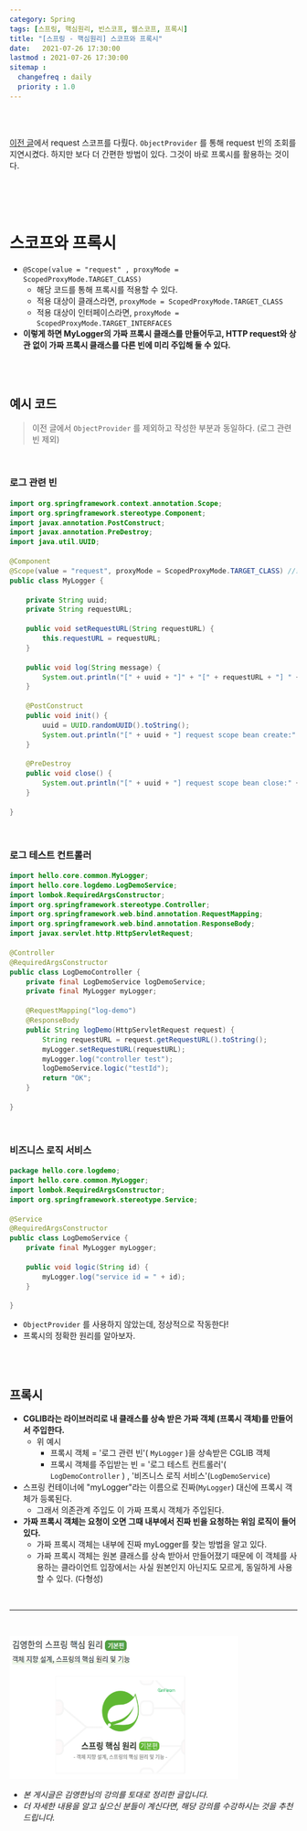 ```yaml
---
category: Spring
tags: [스프링, 핵심원리, 빈스코프, 웹스코프, 프록시]
title: "[스프링 - 핵심원리] 스코프와 프록시"
date:   2021-07-26 17:30:00 
lastmod : 2021-07-26 17:30:00
sitemap :
  changefreq : daily
  priority : 1.0
---
```


<br/><br/>

[이전 글](https://taegyunwoo.github.io/spring/SPRING_WebScope)에서 request 스코프를 다뤘다. `ObjectProvider` 를 통해 request 빈의 조회를 지연시켰다. 하지만 보다 더 간편한 방법이 있다. 그것이 바로 프록시를 활용하는 것이다.

<br><br><br>

# 스코프와 프록시

- `@Scope(value = "request" , proxyMode = ScopedProxyMode.TARGET_CLASS)`
    - 해당 코드를 통해 프록시를 적용할 수 있다.
    - 적용 대상이 클래스라면, `proxyMode = ScopedProxyMode.TARGET_CLASS`
    - 적용 대상이 인터페이스라면, `proxyMode = ScopedProxyMode.TARGET_INTERFACES`
- **이렇게 하면 MyLogger의 가짜 프록시 클래스를 만들어두고, HTTP request와 상관 없이 가짜 프록시 클래스를 다른 빈에 미리 주입해 둘 수 있다.**

<br><br>

## 예시 코드

> 이전 글에서 `ObjectProvider` 를 제외하고 작성한 부분과 동일하다. (로그 관련 빈 제외)

<br>

### 로그 관련 빈

```java
import org.springframework.context.annotation.Scope;
import org.springframework.stereotype.Component;
import javax.annotation.PostConstruct;
import javax.annotation.PreDestroy;
import java.util.UUID;

@Component
@Scope(value = "request", proxyMode = ScopedProxyMode.TARGET_CLASS) //프록시를 사용한다.
public class MyLogger {

	private String uuid;
	private String requestURL;

	public void setRequestURL(String requestURL) {
		this.requestURL = requestURL;
	}

	public void log(String message) {
		System.out.println("[" + uuid + "]" + "[" + requestURL + "] " + message);
	}

	@PostConstruct
	public void init() {
		uuid = UUID.randomUUID().toString();
		System.out.println("[" + uuid + "] request scope bean create:" + this);
	}

	@PreDestroy
	public void close() {
		System.out.println("[" + uuid + "] request scope bean close:" + this);
	}

}
```

<br>

### 로그 테스트 컨트롤러

```java
import hello.core.common.MyLogger;
import hello.core.logdemo.LogDemoService;
import lombok.RequiredArgsConstructor;
import org.springframework.stereotype.Controller;
import org.springframework.web.bind.annotation.RequestMapping;
import org.springframework.web.bind.annotation.ResponseBody;
import javax.servlet.http.HttpServletRequest;

@Controller
@RequiredArgsConstructor
public class LogDemoController {
	private final LogDemoService logDemoService;
	private final MyLogger myLogger;

	@RequestMapping("log-demo")
	@ResponseBody
	public String logDemo(HttpServletRequest request) {
		String requestURL = request.getRequestURL().toString();
		myLogger.setRequestURL(requestURL);
		myLogger.log("controller test");
		logDemoService.logic("testId");
		return "OK";
	}

}
```

<br>

### 비즈니스 로직 서비스

```java
package hello.core.logdemo;
import hello.core.common.MyLogger;
import lombok.RequiredArgsConstructor;
import org.springframework.stereotype.Service;

@Service
@RequiredArgsConstructor
public class LogDemoService {
	private final MyLogger myLogger;
	
	public void logic(String id) {
		myLogger.log("service id = " + id);
	}
 
}
```

- `ObjectProvider` 를 사용하지 않았는데, 정상적으로 작동한다!
- 프록시의 정확한 원리를 알아보자.

<br><br>

## 프록시

- **CGLIB라는 라이브러리로 내 클래스를 상속 받은 가짜 객체 (프록시 객체)를 만들어서 주입한다.**
    - 위 예시
        - 프록시 객체 = '로그 관련 빈'( `MyLogger` )을 상속받은 CGLIB 객체
        - 프록시 객체를 주입받는 빈 = '로그 테스트 컨트롤러'( `LogDemoController` ) , '비즈니스 로직 서비스'(`LogDemoService`)
- 스프링 컨테이너에 "myLogger"라는 이름으로 진짜(`MyLogger`) 대신에 프록시 객체가 등록된다.
    - 그래서 의존관계 주입도 이 가짜 프록시 객체가 주입된다.
- **가짜 프록시 객체는 요청이 오면 그때 내부에서 진짜 빈을 요청하는 위임 로직이 들어있다.**
    - 가짜 프록시 객체는 내부에 진짜 myLogger를 찾는 방법을 알고 있다.
    - 가짜 프록시 객체는 원본 클래스를 상속 받아서 만들어졌기 때문에 이 객체를 사용하는 클라이언트 입장에서는 사실 원본인지 아닌지도 모르게, 동일하게 사용할 수 있다. (다형성)

<br>

---

<br>

<a href="https://inf.run/pcN8"><img src="/assets/img/Inflearn_Spring_SpringCore/Logo.png" width="400px" height="250px"></a>

- *본 게시글은 김영한님의 강의를 토대로 정리한 글입니다.*
- *더 자세한 내용을 알고 싶으신 분들이 계신다면, 해당 강의를 수강하시는 것을 추천드립니다.*
